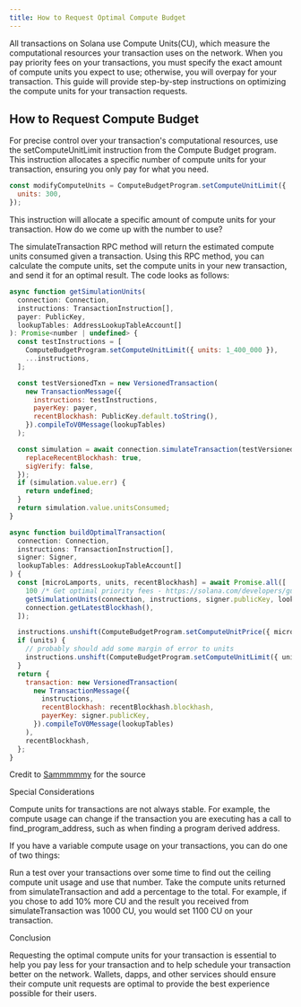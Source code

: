 ```yaml
---
title: How to Request Optimal Compute Budget
---
```


All transactions on Solana use Compute Units(CU), which measure the
computational resources your transaction uses on the network. When you pay
priority fees on your transactions, you must specify the exact amount of compute
units you expect to use; otherwise, you will overpay for your transaction. This
guide will provide step-by-step instructions on optimizing the compute units for
your transaction requests.

## How to Request Compute Budget

For precise control over your transaction's computational resources, use the
setComputeUnitLimit instruction from the Compute Budget program. This
instruction allocates a specific number of compute units for your transaction,
ensuring you only pay for what you need.

```javascript
const modifyComputeUnits = ComputeBudgetProgram.setComputeUnitLimit({
  units: 300,
});
```

This instruction will allocate a specific amount of compute units for your
transaction. How do we come up with the number to use?

The simulateTransaction RPC method will return the estimated compute units
consumed given a transaction. Using this RPC method, you can calculate the
compute units, set the compute units in your new transaction, and send it for an
optimal result. The code looks as follows:

```javascript
async function getSimulationUnits(
  connection: Connection,
  instructions: TransactionInstruction[],
  payer: PublicKey,
  lookupTables: AddressLookupTableAccount[]
): Promise<number | undefined> {
  const testInstructions = [
    ComputeBudgetProgram.setComputeUnitLimit({ units: 1_400_000 }),
    ...instructions,
  ];

  const testVersionedTxn = new VersionedTransaction(
    new TransactionMessage({
      instructions: testInstructions,
      payerKey: payer,
      recentBlockhash: PublicKey.default.toString(),
    }).compileToV0Message(lookupTables)
  );

  const simulation = await connection.simulateTransaction(testVersionedTxn, {
    replaceRecentBlockhash: true,
    sigVerify: false,
  });
  if (simulation.value.err) {
    return undefined;
  }
  return simulation.value.unitsConsumed;
}

async function buildOptimalTransaction(
  connection: Connection,
  instructions: TransactionInstruction[],
  signer: Signer,
  lookupTables: AddressLookupTableAccount[]
) {
  const [microLamports, units, recentBlockhash] = await Promise.all([
    100 /* Get optimal priority fees - https://solana.com/developers/guides/advanced/how-to-use-priority-fees*/,
    getSimulationUnits(connection, instructions, signer.publicKey, lookupTables),
    connection.getLatestBlockhash(),
  ]);

  instructions.unshift(ComputeBudgetProgram.setComputeUnitPrice({ microLamports }));
  if (units) {
    // probably should add some margin of error to units
    instructions.unshift(ComputeBudgetProgram.setComputeUnitLimit({ units }));
  }
  return {
    transaction: new VersionedTransaction(
      new TransactionMessage({
        instructions,
        recentBlockhash: recentBlockhash.blockhash,
        payerKey: signer.publicKey,
      }).compileToV0Message(lookupTables)
    ),
    recentBlockhash,
  };
}
```

Credit to [Sammmmmy](https://twitter.com/stegaBOB) for the source

Special Considerations

Compute units for transactions are not always stable. For example, the compute
usage can change if the transaction you are executing has a call to
find_program_address, such as when finding a program derived address.

If you have a variable compute usage on your transactions, you can do one of two
things:

Run a test over your transactions over some time to find out the ceiling compute
unit usage and use that number. Take the compute units returned from
simulateTransaction and add a percentage to the total. For example, if you chose
to add 10% more CU and the result you received from simulateTransaction was 1000
CU, you would set 1100 CU on your transaction.

Conclusion

Requesting the optimal compute units for your transaction is essential to help
you pay less for your transaction and to help schedule your transaction better
on the network. Wallets, dapps, and other services should ensure their compute
unit requests are optimal to provide the best experience possible for their
users.
